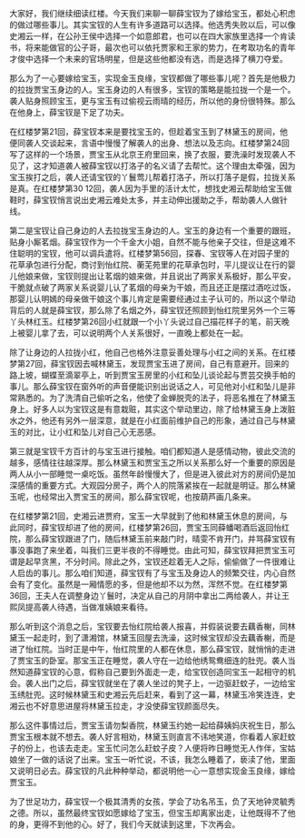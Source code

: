 
大家好，我们继续细读红楼。今天我们来聊一聊薛宝钗为了嫁给宝玉，都处心积虑的做过哪些事儿。其实宝钗的人生有许多道路可以选择。他选秀失败以后，可以像史湘云一样，在公孙王侯中选择一个如意郎君，也可以在四大家族里选择一个肯读书，将来能做官的公子哥，最次也可以依托贾家和王家的势力，在考取功名的青年才俊中选择一个未来的官场明星，但是这些他都没有选，而是选择了横刀夺爱。

那么为了一心要嫁给宝玉，实现金玉良缘，宝钗都做了哪些事儿呢？首先是他极力的拉拢贾宝玉身边的人。宝玉身边的人有很多，宝钗的策略是能拉拢一个是一个。袭人贴身照顾宝玉，更与宝玉有过偷视云雨晴的经历，所以他的身份很特殊。那么在他身上，薛宝钗是下足了功夫。

在红楼梦第21回，薛宝钗本来是要找宝玉的，但趁着宝玉到了林黛玉的房间，他便同袭人交谈起来，言语中慢慢了解袭人的出身、想法以及志向。红楼梦第24回写了这样的一个场景，贾宝玉从北京王府里回来，换了衣服，要洗澡时发现袭人不见了，这才知道袭人被薛宝钗以打洛子的名义请了去帮忙。这个理由太牵强，因为宝玉挨打之后，袭人还请宝钗的丫鬟莺儿帮着打洛子，所以打落子是假，拉拢关系是真。在红楼梦第30 12回，袭人因为手里的活计太忙，想找史湘云帮助给宝玉做鞋时，薛宝钗悄言说出史湘云难处太多，并主动伸出援助之手，帮助袭人人做针线。

第二是宝钗让自己身边的人去拉拢宝玉身边的人。宝玉的身边有一个重要的跟班，贴身小厮茗烟。薛宝钗作为一个千金大小姐，自然不能与他亲子交往，但是这难不住聪明的宝钗，他可以调兵遣将。红楼梦第56回，探春、宝钗等人在对园子里的花草承包进行分配，商讨到怡红院、蘅芜苑里的花草承包时，平儿提议让在行的婴儿他娘来做，宝钗则提出让茗烟的娘来做，并且说出了两家关系极好，那么平安，干脆就点破了两家关系说婴儿认了茗烟的母亲为干娘，而且还正是摆过酒吃过饭，那婴儿认明嫣的母亲做干娘这个事儿肯定是需要经通过主子认可的，所以这个举动背后的人就是薛宝钗，那么除了名烟之外，薛宝钗还照顾到怡红院里另外一个三等丫头林红玉。红楼梦第26回小红就跟一个小丫头说过自己描花样子的笔，前天晚上被婴儿拿了去，可以说明两个人关系很好，一直晚上都处在一起。

除了让身边的人拉拢小红，他自己也格外注意妥善处理与小红之间的关系。在红楼梦第27回，薛宝钗因去喊林黛玉，发现贾宝玉进了房间，自己有意避开。回来的路上坡，蝴蝶至滴翠亭上，听到贾宝玉房里的小红和坠儿谈论起与贾芸交换手帕的事儿。那么薛宝钗在窗外听的声音便能识别出说话之人，可见他对小红和坠儿是非常熟悉的。为了洗清自己偷听之名，他使了金蝉脱壳的法子，将恶名推在了林黛玉身上。好多人以为宝钗这是有意栽赃，其实这个举动里边，除了给林黛玉身上泼脏水之外，他还有另外一层深意，就是在小红面前维护自己的形象，通过自己与林黛玉的对比，让小红和坠儿对自己心无恶感。

第三就是宝钗千方百计的与宝玉进行接触。咱们都知道人是感情动物，彼此交流的越多，感情往往越深厚。那么林黛玉和贾宝玉之所以关系那么好一个重要的原因是两人从小一部睡觉一桌吃饭。虽然年龄慢慢大了，但是进入彼此对方的房间仍是加深感情的重要方式。大观园分房子，两个人的院落紧挨在一起就是明证。那么林黛玉呢，也经常出入贾宝玉的房间，那么薛宝钗呢，也按葫芦画几条来。

在红楼梦第21回，史湘云进贾府，宝玉一大早就到了他和林黛玉休息的房间，与此同时，薛宝钗却进了他的房间，红楼梦第26回，贾宝玉同薛蟠喝酒后返回怡红院，那么薛宝钗跟进了门，随后林黛玉前来敲门时，晴雯不肯开门，并骂薛宝钗有事没事跑了来坐着，叫我们三更半夜的不得睡觉。由此可知，薛宝钗拜把贾宝玉可谓是起早贪黑，不分时间。除此之外，宝钗还趁着无人之际，偷偷做了一件很难让人启齿的事儿。那么咱们知道，薛宝钗有了与宝玉及身边人的频繁交往，内心自然会有了变化。虽然是一厢情愿的多，但是他却不以为然，浑然不觉。在红楼梦第36回，王夫人在调整身边丫鬟时，决定从自己的月阴中拿出二两给袭人，并让王熙凤提高袭人待遇，当做准姨娘来看待。

那么听到这个消息之后，宝钗要去怡红院给袭人报喜，并假装说要去藕香榭，同林黛玉一起走时，到了潇湘馆，林黛玉回屋去洗澡，这时候宝钗却没去藕香榭，而是进了怡红院。当时正是中午，怡红院里的人都在休息，那么薛宝钗，就悄悄的走进了贾宝玉的卧室。那宝玉正在睡觉，袭人守在一边给他绣鸳鸯细连的肚兜。袭人当然知道薛宝钗的心意，假称自己要到外面走一走，给宝钗创造同宝玉一起相守的机会。袭人出门之后，薛宝钗就坐在了袭人坐过的凳子上，一边驱赶蚊子，一边给宝玉绣肚兜。这时候林黛玉和史湘云先后赶来，看到了这一幕，林黛玉冷笑连连，史湘云也不好意思进屋将林黛玉拉走，才没使薛宝钗颜面尽失。

那么这件事情过后，贾宝玉请勿梨香院，林黛玉约她一起给薛姨妈庆祝生日，那么贾宝玉根本就不想去。袭人好言相劝，林黛玉则直言不讳地笑道，你看着人家赶蚊子的份上，也该去走走。宝玉忙问怎么赶蚊子皮？人便将昨日睡觉无人作伴，宝姑娘坐了一做的话说了出来。宝玉一听忙说，不该，我怎么睡着了，亵渎了他，里面又说明日必去。薛宝钗的凡此种种举动，都说明他一心一意想实现金玉良缘，嫁给贾宝玉。

为了世足功力，薛宝钗一个极其清秀的女孩，学会了功名吊玉，负了天地钟灵毓秀之德。所以，虽然最终宝钗如愿嫁给了宝玉，但宝玉却离家出走，让他既得不了他的身，更得不到他的心。好了，我们今天就读到这里，下次再会。


